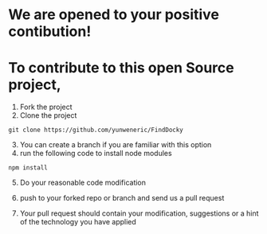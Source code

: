 # We are opened to your positive contibution!
# To contribute to this open Source project,
1. Fork the project
2. Clone the project
```
git clone https://github.com/yunweneric/FindDocky

```
3. You can create a branch if you are familiar with this option
4. run the following code to install node modules
```
npm install
```
5. Do your reasonable code modification

6. push to your forked repo or branch and send us a pull request
7. Your pull request should contain your modification, suggestions or a hint of the technology you have applied